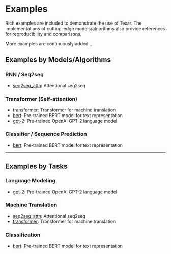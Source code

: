 # Examples #

Rich examples are included to demonstrate the use of Texar. The implementations of cutting-edge models/algorithms also provide references for reproducibility and comparisons. 

More examples are continuously added...

## Examples by Models/Algorithms ##

### RNN / Seq2seq ###

* [seq2seq_attn](https://github.com/asyml/texar-pytorch/tree/master/examples/seq2seq_attn): Attentional seq2seq

### Transformer (Self-attention) ###

* [transformer](https://github.com/asyml/texar-pytorch/tree/master/examples/transformer): Transformer for machine translation
* [bert](https://github.com/asyml/texar-pytorch/tree/master/examples/bert): Pre-trained BERT model for text representation
* [gpt-2](https://github.com/asyml/texar-pytorch/tree/master/examples/gpt-2): Pre-trained OpenAI GPT-2 language model

### Classifier / Sequence Prediction ###  

* [bert](https://github.com/asyml/texar-pytorch/tree/master/examples/bert): Pre-trained BERT model for text representation

---

## Examples by Tasks

### Language Modeling ###

* [gpt-2](https://github.com/asyml/texar-pytorch/tree/master/examples/gpt-2): Pre-trained OpenAI GPT-2 language model

### Machine Translation ###

* [seq2seq_attn](https://github.com/asyml/texar-pytorch/tree/master/examples/seq2seq_attn): Attentional seq2seq
* [transformer](https://github.com/asyml/texar-pytorch/tree/master/examples/transformer): Transformer for machine translation

### Classification ###

* [bert](https://github.com/asyml/texar-pytorch/tree/master/examples/bert): Pre-trained BERT model for text representation
